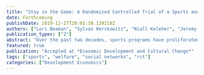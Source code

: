 ```yaml
---
title: "Stay in the Game: A Randomized Controlled Trial of a Sports and Life Skills Program for Vulnerable Youth in Liberia"
date: Forthcoming
publishDate: 2019-12-27T20:01:38.139218Z
authors: ["Lori Beaman", "Sylvan Herskowitz", "Niall Keleher", "Jeremy Magruder"]
publication_types: ["2"]
abstract: "Over the past two decades, sports programs have proliferated as a mode of engaging youth in development projects. Thousands of organizations, millions of participants, and hundreds of millions of dollars are invested in sports-based development programs each year. The underlying belief that sports promote socioemotional skills, improve psychological well-being, and foster traits that boost labor force productivity has provided motivation to expand funding and offerings of sport for development (SFD) programs. We partnered with an international NGO to randomly assign 1200 young adults to a sports and life skills development program. While we do not see evidence of improved psychosocial outcomes or resilience, we do find evidence that the program caused a 0.12 standard deviation increase in labor force participation. Secondary analysis suggests that the effects are strongest among those likely to be most disadvantaged in the labor market."
featured: true
publication: "Accepted at *Economic Development and Cultural Change*"
tags: ["sports", "welfare", "social networks", "rct"]
categories: ["Development Economics"]
---
```


